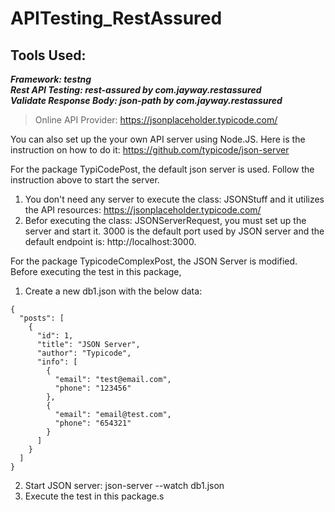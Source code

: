 # APITesting_RestAssured

## Tools Used:

***Framework: testng <br/> Rest API Testing: rest-assured by com.jayway.restassured <br/> Validate Response Body: json-path by com.jayway.restassured***

> Online API Provider: https://jsonplaceholder.typicode.com/

You can also set up the your own API server using Node.JS. Here is the instruction on how to do it:
https://github.com/typicode/json-server

For the package TypiCodePost, the default json server is used. Follow the instruction above to start the server. 
1. You don't need any server to execute the class: JSONStuff and it utilizes the API resources:  https://jsonplaceholder.typicode.com/
2. Befor executing the class: JSONServerRequest, you must set up the server and start it. 3000 is the default port used by JSON server and the default endpoint is: http://localhost:3000.

For the package TypicodeComplexPost, the JSON Server is modified. Before executing the test in this package,
1. Create a new db1.json with the below data:
```
{
  "posts": [
    {
      "id": 1,
      "title": "JSON Server",
      "author": "Typicode",
      "info": [
        {
          "email": "test@email.com",
          "phone": "123456"
        },
        {
          "email": "email@test.com",
          "phone": "654321"
        }
      ]
    }
  ]
}
```
2. Start JSON server: json-server --watch db1.json
3. Execute the test in this package.s
